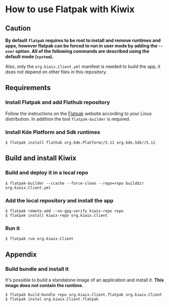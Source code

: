 # How to use Flatpak with Kiwix

## Caution

__By default `flatpak` requires to be root to install and remove runtimes and apps, however flatpak can be forced to run in user mode by adding the `--user` option. All of the following commands are described using the default mode (`system`).__

Also, only the `org.kiwix.Client.yml` manifest is needed to build the app, it does not depend on other files in this repository.

## Requirements

### Install Flatpak and add Flathub repository

Follow the instructions on the [Flatpak][1] website according to your Linux distribution. In addition the tool `flatpak-builder` is required.

### Install Kde Platform and Sdk runtimes

```shell
$ flatpak install flathub org.kde.Platform//5.11 org.kde.Sdk//5.11
```

## Build and install Kiwix

### Build and deploy it in a local repo

```shell
$ flatpak-builder --ccache --force-clean --repo=repo builddir org.kiwix.Client.yml
```

### Add the local repository and install the app

```shell
$ flatpak remote-add --no-gpg-verify kiwix-repo repo
$ flatpak install kiwix-repo org.kiwix.Client
```

### Run it

```shell
$ flatpak run org.kiwix.Client
```

## Appendix

### Build bundle and install it

It's possible to build a standalone image of an application and install it. __This image does not contain the runtime.__

```shell
$ flatpak build-bundle repo org.kiwix.Client.flatpak org.kiwix.Client
$ flatpak instal org.kiwix.Client.flatpak
```

<!-- Links -->

[1]: https://flatpak.org/
